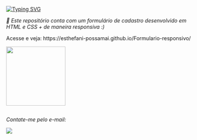 
<div>

[![Typing SVG](https://readme-typing-svg.herokuapp.com?font=Inconsolata&size=26&pause=1000&color=7E9F82&vCenter=true&width=435&lines=RESPONSIVE+FORM+)](https://git.io/typing-svg)
</div>

<div>
 <p>
 <em>🔭 Este repositório conta com um formulário de cadastro desenvolvido em HTML e CSS + de maneira responsiva :) </em>
 </p>
 <p>Acesse e veja: https://esthefani-possamai.github.io/Formulario-responsivo/</p>
 <img height="160" src="https://cdn.discordapp.com/attachments/762488898597158925/1010198700464820305/unknown.png"/>
 
</div>
  
##
  <footer>
    <p><em>Contate-me pelo e-mail: </em></p>
    <a href = "mailto: esthefani_possamai@hotmail.com" target="_blank"><img src="https://img.shields.io/badge/-Gmail-%23333?style=for-the-badge&logo=gmail&logoColor=white" target="_blank"></a>
  </footer>

